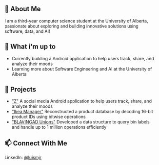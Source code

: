 ## 👋 About Me
I am a third-year computer science student at the University of Alberta, passionate about exploring and building innovative solutions using software, data, and AI!

## 🚀 What i'm up to
- Currently building a Android application to help users track, share, and analyze their moods
- Learning more about Software Engineering and AI at the University of Alberta

## 🧠 Projects
- ["Z"](https://github.com/cmput301-w25/project-z/issues/28) A social media Android application to help users track, share, and analyze their moods
- ["Ikea Manager"](https://github.com/cmput201-w24/lab-12-cmput201-luismjr.git) Reconstructed a product database by decoding 16-bit product IDs using bitwise operations
- ["BLAVINGAD Unions"](https://github.com/cmput201-w24/lab-10-cmput201-luismjr.git) Developed a data structure to query bin labels and handle up to 1 million operations efficiently

## 📫 Connect With Me
LinkedIn: [@luismjr](https://www.linkedin.com/in/luis-martinez-a42440192/)
